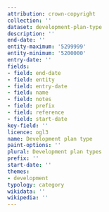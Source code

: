 ```yaml
---
attribution: crown-copyright
collection: ''
dataset: development-plan-type
description: ''
end-date: ''
entity-maximum: '5299999'
entity-minimum: '5200000'
entry-date: ''
fields:
- field: end-date
- field: entity
- field: entry-date
- field: name
- field: notes
- field: prefix
- field: reference
- field: start-date
key-field: ''
licence: ogl3
name: Development plan type
paint-options: ''
plural: Development plan types
prefix: ''
start-date: ''
themes:
- development
typology: category
wikidata: ''
wikipedia: ''
---
```

